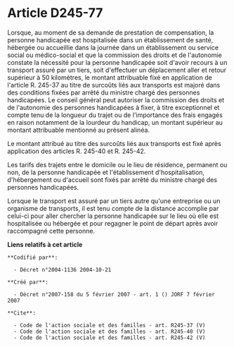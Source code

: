 # Article D245-77

Lorsque, au moment de sa demande de prestation de compensation, la personne handicapée est hospitalisée dans un établissement
de santé, hébergée ou accueillie dans la journée dans un établissement ou service social ou médico-social et que la
commission des droits et de l'autonomie constate la nécessité pour la personne handicapée soit d'avoir recours à un transport
assuré par un tiers, soit d'effectuer un déplacement aller et retour supérieur à 50 kilomètres, le montant attribuable fixé
en application de l'article R. 245-37 au titre de surcoûts liés aux transports est majoré dans des conditions fixées par
arrêté du ministre chargé des personnes handicapées. Le conseil général peut autoriser la commission des droits et de
l'autonomie des personnes handicapées à fixer, à titre exceptionnel et compte tenu de la longueur du trajet ou de
l'importance des frais engagés en raison notamment de la lourdeur du handicap, un montant supérieur au montant attribuable
mentionné au présent alinéa. 

Le montant attribué au titre des surcoûts liés aux transports est fixé après application des articles R. 245-40 et R.
245-42. 

Les tarifs des trajets entre le domicile ou le lieu de résidence, permanent ou non, de la personne handicapée et
l'établissement d'hospitalisation, d'hébergement ou d'accueil sont fixés par arrêté du ministre chargé des personnes
handicapées. 

Lorsque le transport est assuré par un tiers autre qu'une entreprise ou un organisme de transports, il est tenu compte de la
distance accomplie par celui-ci pour aller chercher la personne handicapée sur le lieu où elle est hospitalisée ou hébergée
et pour regagner le point de départ après avoir raccompagné cette personne.

**Liens relatifs à cet article**

	**Codifié par**:

	  - Décret n°2004-1136 2004-10-21

	**Créé par**:

	  - Décret n°2007-158 du 5 février 2007 - art. 1 () JORF 7 février 2007

	**Cite**:

	  - Code de l'action sociale et des familles - art. R245-37 (V)
	  - Code de l'action sociale et des familles - art. R245-40 (V)
	  - Code de l'action sociale et des familles - art. R245-42 (V)
